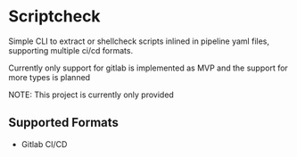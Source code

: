 # Scriptcheck

Simple CLI to extract or shellcheck scripts inlined in pipeline yaml files, supporting
multiple ci/cd formats.

Currently only support for gitlab is implemented as MVP and the support for more
types is planned

NOTE: This project is currently only provided

## Supported Formats
- Gitlab CI/CD